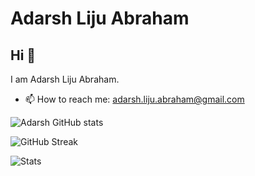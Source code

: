# Adarsh Liju Abraham

## Hi 👋 
I am Adarsh Liju Abraham.

<!-- - 🔭 I’m currently working on Graph Projects -->
<!-- - 👯 I’m looking to collaborate on Linux and C++ projects -->
- 📫 How to reach me: adarsh.liju.abraham@gmail.com

![Adarsh GitHub stats](https://github-readme-stats.vercel.app/api?username=Adarsh-Liju&show_icons=true&theme=radical)

![GitHub Streak](https://streak-stats.demolab.com/?user=Adarsh-Liju&currStreakNum=2FD3EB&fire=pink&sideLabels=F00)

![Stats](https://api.githubtrends.io/user/svg/Adarsh-Liju/langs?time_range=one_year&theme=dark)
